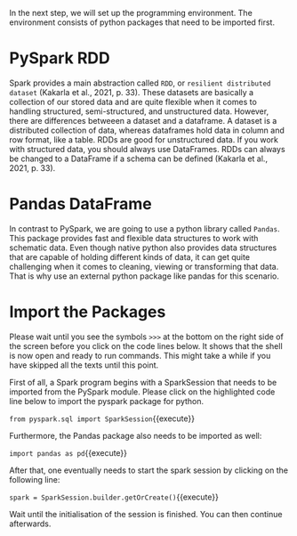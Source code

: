 In the next step, we will set up the programming environment. The environment consists of python packages that need to be imported first.

# PySpark RDD

Spark provides a main abstraction called `RDD`, or `resilient distributed dataset` (Kakarla et al., 2021, p. 33). These datasets are basically a collection of our stored data and are quite flexible when it comes to handling structured, semi-structured, and unstructured data. However, there are differences betweeen a dataset and a dataframe. A dataset is a distributed collection of data, whereas dataframes hold data in column and row format, like a table. RDDs are good for unstructured data. If you work with structured data, you should always use DataFrames. RDDs can always be changed to a DataFrame if a schema can be defined (Kakarla et al., 2021, p. 33).

# Pandas DataFrame

In contrast to PySpark, we are going to use a python library called `Pandas`. This package provides fast and flexible data structures to work with schematic data. Even though native python also provides data structures that are capable of holding different kinds of data, it can get quite challenging when it comes to cleaning, viewing or transforming that data. That is why use an external python package like pandas for this scenario.

# Import the Packages

Please wait until you see the symbols `>>>` at the bottom on the right side of the screen before you click on the code lines below. It shows that the shell is now open and ready to run commands. This might take a while if you have skipped all the texts until this point.

First of all, a Spark program begins with a SparkSession that needs to be imported from the PySpark module. Please click on the highlighted code line below to import the pyspark package for python.

`from pyspark.sql import SparkSession`{{execute}}

Furthermore, the Pandas package also needs to be imported as well:

`import pandas as pd`{{execute}}

After that, one eventually needs to start the spark session by clicking on the following line:

`spark = SparkSession.builder.getOrCreate()`{{execute}}

Wait until the initialisation of the session is finished. You can then continue afterwards.